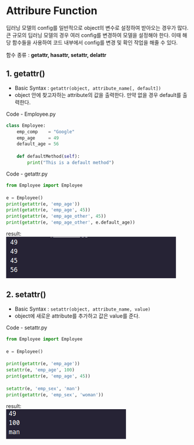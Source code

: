 # Attribure Function

딥러닝 모델의 config를 일반적으로 object의 변수로 설정하여 받아오는 경우가 많다. 큰 규모의 딥러닝 모델의 경우 여러 config를 변경하여 모델을 설정해야 한다. 이때 해당 함수들을 사용하여 코드 내부에서 config를 변경 및 확인 작업을 해줄 수 있다.

함수 종류 : **getattr, hasattr, setattr, delattr**

## 1. getattr()

- Basic Syntax : `getattr(object, attribute_name[, default])`
- object 안에 찾고자하는 attribute의 값을 출력한다. 만약 없을 경우 default를 출력한다.

Code - Employee.py

```python
class Employee:
    emp_comp    = "Google"
    emp_age     = 49
    default_age = 56

    def defaultMethod(self):
        print("This is a default method")
```

Code - getattr.py

```python
from Employee import Employee

e = Employee()
print(getattr(e, 'emp_age'))
print(getattr(e, 'emp_age', 45))
print(getattr(e, 'emp_age_other', 45))
print(getattr(e, 'emp_age_other', e.default_age))
```

result:   
![getattr](../../image/Object/getattr.png)

## 2. setattr()

- Basic Syntax : `setattr(object, attribute_name, value)`
- object에 새로운 attribute를 추가하고 값은 value를 준다.

Code - setattr.py

```python
from Employee import Employee

e = Employee()

print(getattr(e, 'emp_age'))
setattr(e, 'emp_age', 100)
print(getattr(e, 'emp_age', 45))

setattr(e, 'emp_sex', 'man')
print(getattr(e, 'emp_sex', 'woman'))
```

result:   
![setattr](../../image/Object/setattr.png)